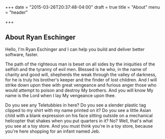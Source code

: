 +++
date = "2015-03-26T20:37:48-04:00"
draft = true
title = "About"
menu = "header"

+++

## About Ryan Eschinger

Hello, I'm Ryan Eschinger and I can help you build and deliver better software,
faster.

The path of the righteous man is beset on all sides by the iniquities of the
selfish and the tyranny of evil men. Blessed is he who, in the name of charity
and good will, shepherds the weak through the valley of darkness, for he is
truly his brother's keeper and the finder of lost children. And I will strike
down upon thee with great vengeance and furious anger those who would attempt to
poison and destroy My brothers. And you will know My name is the Lord when I lay
My vengeance upon thee.

Do you see any Teletubbies in here? Do you see a slender plastic tag clipped to
my shirt with my name printed on it? Do you see a little Asian child with a
blank expression on his face sitting outside on a mechanical helicopter that
shakes when you put quarters in it? No? Well, that's what you see at a toy
store. And you must think you're in a toy store, because you're here shopping
for an infant named Jeb.
